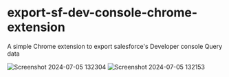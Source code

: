 # export-sf-dev-console-chrome-extension
A simple Chrome extension to export salesforce's Developer console Query data

![Screenshot 2024-07-05 132304](https://github.com/vimaltiwari2612/export-sf-dev-console-chrome-extension/assets/22127564/681bdaf6-7848-4dca-ac42-1b042d46dbd5)
![Screenshot 2024-07-05 132153](https://github.com/vimaltiwari2612/export-sf-dev-console-chrome-extension/assets/22127564/c30c2e9c-54f5-4406-9d6c-463987136b6f)
